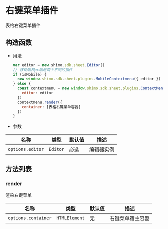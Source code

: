 # 右键菜单插件

表格右键菜单插件

## 构造函数

* 用法

  ```js
  var editor = new shimo.sdk.sheet.Editor()
  // 移动端和pc端是两个不同的插件
  if (isMobile) {
    new window.shimo.sdk.sheet.plugins.MobileContextmenu({ editor })
  } else {
    const contextmenu = new window.shimo.sdk.sheet.plugins.ContextMenu({
      editor: editor
    })
    contextmenu.render({
      container: [表格右键菜单容器]
    })  
  }
  
  ```

* 参数

|名称|类型|默认值|描述|
| -- | -- | -- | -- |
| `options.editor` | `Editor` | 必选 | 编辑器实例 |

## 方法列表
### render

渲染右键菜单

| 名称                | 类型          | 默认值 | 描述         |
| ------------------- | ------------- | ------ | ------------ |
| `options.container`   | `HTMLElement`      | 无     | 右键菜单宿主容器 |